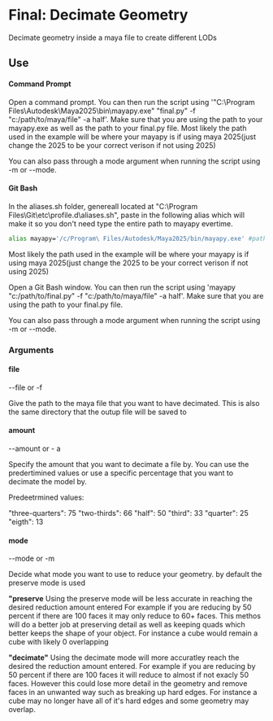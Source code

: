 # Final: Decimate Geometry
Decimate geometry inside a maya file to create different LODs

## Use

#### Command Prompt
Open a command prompt. You can then run the script using '"C:\Program Files\Autodesk\Maya2025\bin\mayapy.exe" "final.py" -f "c:/path/to/maya/file" -a half'. Make sure that you are using the path to your mayapy.exe as well as the path to your final.py file. Most likely the path used in the example will be where your mayapy is if using maya 2025(just change the 2025 to be your correct verison if not using 2025)

You can also pass through a mode argument when running the script using -m or --mode.

#### Git Bash
In the aliases.sh folder, genereall located at "C:\Program Files\Git\etc\profile.d\aliases.sh", paste in the following alias which will make it so you don't need type the entire path to mayapy evertime.
```bash
alias mayapy='/c/Program\ Files/Autodesk/Maya2025/bin/mayapy.exe' #path to your mayapy.exe file
```

Most likely the path used in the example will be where your mayapy is if using maya 2025(just change the 2025 to be your correct verison if not using 2025)

Open a Git Bash window. You can then run the script using 'mayapy "c:/path/to/final.py" -f "c:/path/to/maya/file" -a half'. Make sure that you are using the path to your final.py file.

You can also pass through a mode argument when running the script using -m or --mode.

### Arguments

#### file
--file or -f

Give the path to the maya file that you want to have decimated. This is also the same directory that the outup file will be saved to

#### amount
--amount or - a

Specify the amount that you want to decimate a file by. You can use the predertimined values or use a specific percentage that you want to decimate the model by.

Predeetrmined values:

"three-quarters": 75
"two-thirds": 66
"half": 50
"third": 33
"quarter": 25
"eigth": 13

#### mode
--mode or -m

Decide what mode you want to use to reduce your geometry. by default the preserve mode is used

**"preserve**
Using the preserve mode will be less accurate in reaching the desired reduction amount entered For example if you are reducing by 50 percent if there are 100 faces it may only reduce to 60+ faces. This methos will do a better job at preserving detail as well as keeping quads which better keeps the shape of your object. For instance a cube would remain a cube with likely 0 overlapping

**"decimate"**
Using the decimate mode will more accuratley reach the desired the reduction amount entered. For example if you are reducing by 50 percent if there are 100 faces it will reduce to almost if not exacly 50 faces. However this could lose more detail in the geometry and remove faces in an unwanted way such as breaking up hard edges. For instance a cube may no longer have all of it's hard edges and some geometry may overlap.